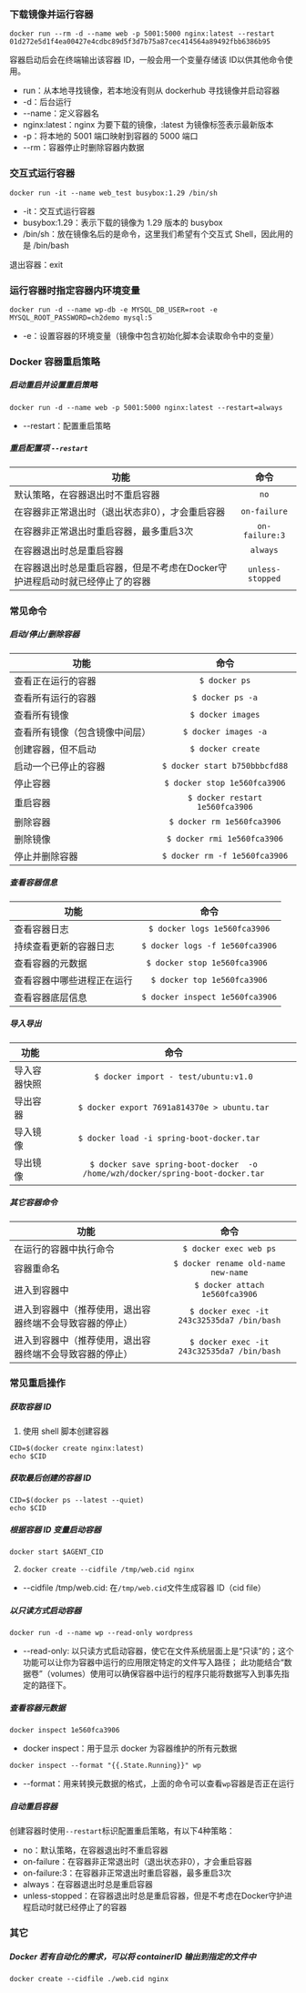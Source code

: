 ### 下载镜像并运行容器
`docker run --rm -d --name web -p 5001:5000 nginx:latest --restart `  
`01d272e5d1f4ea00427e4cdbc89d5f3d7b75a87cec414564a89492fbb6386b95`

容器启动后会在终端输出该容器 ID，一般会用一个变量存储该 ID以供其他命令使用。
* run：从本地寻找镜像，若本地没有则从 dockerhub 寻找镜像并启动容器
* -d：后台运行
* --name：定义容器名
* nginx:latest：nginx 为要下载的镜像，:latest 为镜像标签表示最新版本
* -p：将本地的 5001 端口映射到容器的 5000 端口
* --rm：容器停止时删除容器内数据

### 交互式运行容器
`docker run -it --name web_test busybox:1.29 /bin/sh`  
* -it：交互式运行容器  
* busybox:1.29：表示下载的镜像为 1.29 版本的 busybox  
* /bin/sh：放在镜像名后的是命令，这里我们希望有个交互式 Shell，因此用的是 /bin/bash

退出容器：exit

### 运行容器时指定容器内环境变量
`docker run -d --name wp-db -e MYSQL_DB_USER=root -e MYSQL_ROOT_PASSWORD=ch2demo mysql:5`

* -e：设置容器的环境变量（镜像中包含初始化脚本会读取命令中的变量）

### Docker 容器重启策略

##### 启动重启并设置重启策略
`docker run -d --name web -p 5001:5000 nginx:latest --restart=always `

* --restart：配置重启策略

##### 重启配置项 `--restart`
功能|命令
--|:--:
默认策略，在容器退出时不重启容器|`no`|
在容器非正常退出时（退出状态非0），才会重启容器|`on-failure`|
在容器非正常退出时重启容器，最多重启3次|`on-failure:3`|
在容器退出时总是重启容器|`always`|
在容器退出时总是重启容器，但是不考虑在Docker守护进程启动时就已经停止了的容器|`unless-stopped`|

### 常见命令

##### 启动/停止/删除容器
功能|命令
--|:--:
查看正在运行的容器|`$ docker ps`|
查看所有运行的容器|`$ docker ps -a`|
查看所有镜像|`$ docker images`|
查看所有镜像（包含镜像中间层）|`$ docker images -a`|
创建容器，但不启动|`$ docker create`|
启动一个已停止的容器|`$ docker start b750bbbcfd88`|
停止容器|`$ docker stop 1e560fca3906`|
重启容器|`$ docker restart 1e560fca3906`|
删除容器|`$ docker rm 1e560fca3906`|
删除镜像|`$ docker rmi 1e560fca3906`|
停止并删除容器|`$ docker rm -f 1e560fca3906`|

##### 查看容器信息
功能|命令
--|:--:
查看容器日志|`$ docker logs 1e560fca3906`|
持续查看更新的容器日志|`$ docker logs -f 1e560fca3906`|
查看容器的元数据|`$ docker stop 1e560fca3906 `|
查看容器中哪些进程正在运行|`$ docker top 1e560fca3906`|
查看容器底层信息|`$ docker inspect 1e560fca3906`|

##### 导入导出
功能|命令
--|:--:
导入容器快照|`$ docker import - test/ubuntu:v1.0`|
导出容器|`$ docker export 7691a814370e > ubuntu.tar`|
导入镜像|`$ docker load -i spring-boot-docker.tar  `|
导出镜像|`$ docker save spring-boot-docker  -o  /home/wzh/docker/spring-boot-docker.tar`|

##### 其它容器命令
功能|命令
--|:--:
在运行的容器中执行命令 |`$ docker exec web ps`|
容器重命名 |`$ docker rename old-name new-name`|
进入到容器中|`$ docker attach 1e560fca3906`|
进入到容器中（推荐使用，退出容器终端不会导致容器的停止）|`$ docker exec -it 243c32535da7 /bin/bash`|
进入到容器中（推荐使用，退出容器终端不会导致容器的停止）|`$ docker exec -it 243c32535da7 /bin/bash`|

### 常见重启操作
##### 获取容器 ID  
1. 使用 shell 脚本创建容器
```shell script
CID=$(docker create nginx:latest)
echo $CID
```

##### 获取最后创建的容器 ID  
```shell script
CID=$(docker ps --latest --quiet)
echo $CID
```

##### 根据容器 ID 变量启动容器 
```shell script
docker start $AGENT_CID
```

2. `docker create --cidfile /tmp/web.cid nginx`  
* --cidfile /tmp/web.cid: 在`/tmp/web.cid`文件生成容器 ID（cid file）

##### 以只读方式启动容器
`docker run -d --name wp --read-only wordpress`  
* --read-only: 以只读方式启动容器，使它在文件系统层面上是“只读”的；这个功能可以让你为容器中运行的应用限定特定的文件写入路径；
此功能结合“数据卷”（volumes）使用可以确保容器中运行的程序只能将数据写入到事先指定的路径下。

##### 查看容器元数据
`docker inspect 1e560fca3906`  
* docker inspect：用于显示 docker 为容器维护的所有元数据

`docker inspect --format "{{.State.Running}}" wp`
* --format：用来转换元数据的格式，上面的命令可以查看`wp`容器是否正在运行

##### 自动重启容器
创建容器时使用`--restart`标识配置重启策略，有以下4种策略：
* no：默认策略，在容器退出时不重启容器
* on-failure：在容器非正常退出时（退出状态非0），才会重启容器
* on-failure:3：在容器非正常退出时重启容器，最多重启3次
* always：在容器退出时总是重启容器
* unless-stopped：在容器退出时总是重启容器，但是不考虑在Docker守护进程启动时就已经停止了的容器

 

### 其它
##### Docker 若有自动化的需求，可以将 containerID 输出到指定的文件中
`docker create --cidfile ./web.cid nginx`